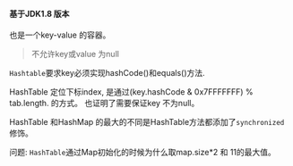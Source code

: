 #### 基于JDK1.8 版本

也是一个key-value 的容器。

> 不允许key或value 为null

`Hashtable`要求key必须实现hashCode()和equals()方法.

HashTable 定位下标index, 是通过(key.hashCode & 0x7FFFFFFF) % tab.length. 的方式。
也证明了需要保证key 不为null。

HashTable 和HashMap 的最大的不同是HashTable方法都添加了`synchronized`修饰。

问题: `HashTable`通过Map初始化的时候为什么取map.size*2 和 11的最大值。
